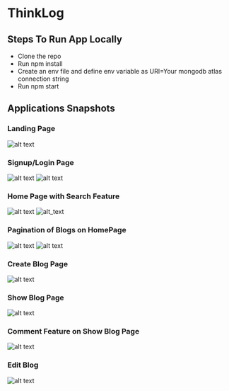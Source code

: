 # ThinkLog

## Steps To Run App Locally
* Clone the repo
* Run npm install
* Create an env file and define env variable as URI=Your mongodb atlas connection string
* Run npm start 

## Applications Snapshots

### Landing Page
![alt text](https://github.com/urvashigupta7/ThinkLog/blob/master/screenshots/Screenshot%20from%202021-01-22%2023-00-07.png)

### Signup/Login Page
![alt text](https://github.com/urvashigupta7/ThinkLog/blob/master/screenshots/Screenshot%20from%202021-01-22%2023-00-11.png)
![alt text](https://github.com/urvashigupta7/ThinkLog/blob/master/screenshots/Screenshot%20from%202021-01-22%2023-00-17.png)

### Home Page with Search Feature
![alt text](https://github.com/urvashigupta7/ThinkLog/blob/master/screenshots/Screenshot%20from%202021-01-22%2023-00-29.png)
![alt_text](https://github.com/urvashigupta7/ThinkLog/blob/master/screenshots/Screenshot%20from%202021-01-22%2023-10-17.png)

### Pagination of Blogs on HomePage
![alt text](https://github.com/urvashigupta7/ThinkLog/blob/master/screenshots/Screenshot%20from%202021-01-22%2023-00-33.png)
![alt text](https://github.com/urvashigupta7/ThinkLog/blob/master/screenshots/Screenshot%20from%202021-01-22%2023-00-40.png)

### Create Blog Page
![alt text](https://github.com/urvashigupta7/ThinkLog/blob/master/screenshots/Screenshot%20from%202021-01-22%2023-00-45.png)


### Show Blog Page
![alt text](https://github.com/urvashigupta7/ThinkLog/blob/master/screenshots/Screenshot%20from%202021-01-22%2023-01-12.png)

### Comment Feature on Show Blog Page
![alt text](https://github.com/urvashigupta7/ThinkLog/blob/master/screenshots/Screenshot%20from%202021-01-22%2023-01-32.png)

### Edit Blog
![alt text](https://github.com/urvashigupta7/ThinkLog/blob/master/screenshots/Screenshot%20from%202021-01-22%2023-01-19.png)


